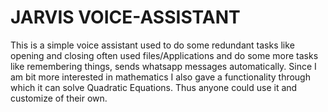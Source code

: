 
# JARVIS VOICE-ASSISTANT
This is a simple voice assistant used to do some redundant tasks like opening and closing often used files/Applications and do some more tasks like remembering things, sends whatsapp messages automatically. Since I am bit more interested in mathematics I also gave a functionality through which it can solve Quadratic Equations. Thus anyone could use it and customize of their own.



